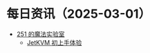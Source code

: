 ﻿# 每日资讯（2025-03-01）

- [251 的魔法实验室](https://blog.251.sh/feed/)
  - [JetKVM 初上手体验](https://blog.251.sh/hands-on-jetkvm)
